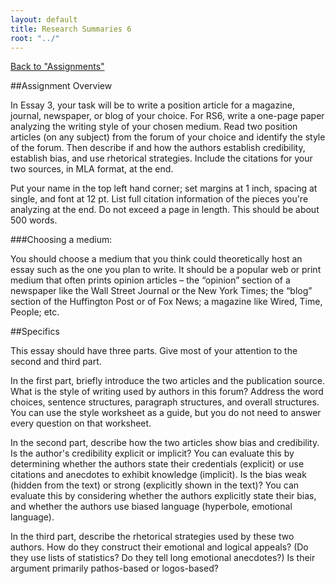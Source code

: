 ```yaml
---
layout: default
title: Research Summaries 6
root: "../"
---
```

[Back to "Assignments"](index.html)

##Assignment Overview

In Essay 3, your task will be to write a position article for a magazine, journal, newspaper, or blog of your choice. For RS6, write a one-page paper analyzing the writing style of your chosen medium. Read two position articles (on any subject) from the forum of your choice and identify the style of the forum. Then describe if and how the authors establish credibility, establish bias, and use rhetorical strategies. Include the citations for your two sources, in MLA format, at the end.

Put your name in the top left hand corner; set margins at 1 inch, spacing at single, and font at 12 pt. List full citation information of the pieces you're analyzing at the end. Do not exceed a page in length. This should be about 500 words.

###Choosing a medium: 

You should choose a medium that you think could theoretically host an essay such as the one you plan to write. It should be a popular web or print medium that often prints opinion articles – the “opinion” section of a newspaper like the Wall Street Journal or the New York Times; the “blog” section of the Huffington Post or of Fox News; a magazine like Wired, Time, People; etc.

##Specifics

This essay should have three parts. Give most of your attention to the second and third part.

In the first part, briefly introduce the two articles and the publication source. What is the style of writing used by authors in this forum? Address the word choices, sentence structures, paragraph structures, and overall structures. You can use the style worksheet as a guide, but you do not need to answer every question on that worksheet.

In the second part, describe how the two articles show bias and credibility. Is the author's credibility explicit or implicit? You can evaluate this by determining whether the authors state their credentials (explicit) or use citations and anecdotes to exhibit knowledge (implicit). Is the bias weak (hidden from the text) or strong (explicitly shown in the text)? You can evaluate this by considering whether the authors explicitly state their bias, and whether the authors use biased language (hyperbole, emotional language).

In the third part, describe the rhetorical strategies used by these two authors. How do they construct their emotional and logical appeals? (Do they use lists of statistics? Do they tell long emotional anecdotes?) Is their argument primarily pathos-based or logos-based?
